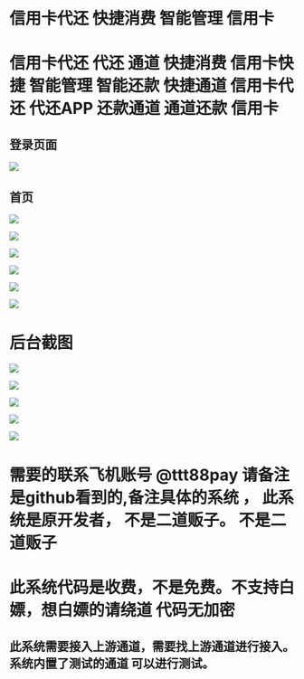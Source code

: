 # 信用卡代还 快捷消费 智能管理 信用卡
# 信用卡代还 代还 通道 快捷消费 信用卡快捷 智能管理 智能还款 快捷通道 信用卡代还 代还APP 还款通道 通道还款 信用卡

## 登录页面
![](img/login.png)

## 首页
![](img/index.png)

![](img/me.png)

![](img/plan.png)

![](img/huank.png)

![](img/kj.png)

![](img/kj2.png)

# 后台截图
![](img/admin_login.png)

![](img/admin_order.png)

![](img/statis.png)

![](img/money.png)


![](img/admin_fee.png)


# 需要的联系飞机账号 @ttt88pay 请备注是github看到的,备注具体的系统 ， 此系统是原开发者， 不是二道贩子。 不是二道贩子

# 此系统代码是收费，不是免费。不支持白嫖，想白嫖的请绕道 代码无加密

## 此系统需要接入上游通道，需要找上游通道进行接入。系统内置了测试的通道 可以进行测试。

